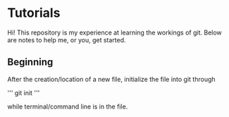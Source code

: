 # Tutorials
Hi! This repository is my experience at learning the workings of git. Below are notes to help me, or you, get started.

## Beginning
After the creation/location of a new file, initialize the file into git through

'''
git init
'''

while terminal/command line is in the file.


